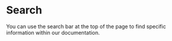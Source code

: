 # Search

You can use the search bar at the top of the page to find specific information within our documentation.

